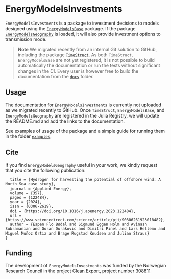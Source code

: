 # EnergyModelsInvestments

`EnergyModelsInvestments` is a package to investment decisions to models designed using the [`EnergyModelsBase`](https://github.com/EnergyModelsX/EnergyModelsBase.jl) package.
If the package [`EnergyModelsGeography`](https://github.com/EnergyModelsX/EnergyModelsGeography.jl) is loaded, it will also provide investment options to transmission mode.

> **Note**
> We migrated recently from an internal Git solution to GitHub, including the package [`TimeStruct`](https://github.com/sintefore/TimeStruct.jl). As both `TimeStruct`, `EnergyModelsBase` are not yet registered, it is not possible to build automatically the documentation or run the tests without significant changes in the CI. Every user is however free to build the documentation from the [`docs`](docs) folder.

## Usage

The documentation for `EnergyModelsInvestments` is currently not uploaded as we migrated recently to GitHub.
Once `TimeStruct`, `EnergyModelsBase`, and `EnergyModelsGeography` are registered in the Julia Registry, we will update the README.md  and add the links to the documentation.

See examples of usage of the package and a simple guide for running them in the folder [`examples`](examples).

## Cite

If you find `EnergyModelsGeography` useful in your work, we kindly request that you cite the following publication:

```@article{boedal_2024,
  title = {Hydrogen for harvesting the potential of offshore wind: A North Sea case study},
  journal = {Applied Energy},
  volume = {357},
  pages = {122484},
  year = {2024},
  issn = {0306-2619},
  doi = {https://doi.org/10.1016/j.apenergy.2023.122484},
  url = {https://www.sciencedirect.com/science/article/pii/S0306261923018482},
  author = {Espen Flo Bødal and Sigmund Eggen Holm and Avinash Subramanian and Goran Durakovic and Dimitri Pinel and Lars Hellemo and Miguel Muñoz Ortiz and Brage Rugstad Knudsen and Julian Straus}
}
```

## Funding

The development of `EnergyModelsInvestments` was funded by the Norwegian Research Council in the project [Clean Export](https://www.sintef.no/en/projects/2020/cleanexport/), project number [308811](https://prosjektbanken.forskningsradet.no/project/FORISS/308811)
